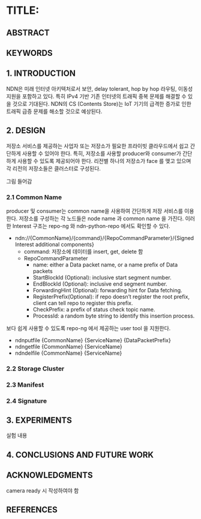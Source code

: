 # TITLE: 

## ABSTRACT

## KEYWORDS

## 1. INTRODUCTION

NDN은 미래 인터넷 아키텍처로서 보안, delay tolerant, hop by hop 라우팅, 이동성 지원을 포함하고 있다.
특히 IPv4 기반 기존 인터넷의 트래픽 중복 문제를 해결할 수 있을 것으로 기대된다.
NDN의 CS (Contents Store)는 IoT 기기의 급격한 증가로 인한 트래픽 급증 문제를 해소할 것으로 예상된다.


## 2. DESIGN

저장소 서비스를 제공하는 사업자 또는 저장소가 필요한 프라이빗 클라우드에서 쉽고 간단하게 사용할 수 있어야 한다.
특히, 저장소를 사용할 producer와 consumer가 간단하게 사용할 수 있도록 제공되어야 한다.
리전별 하나의 저장소가 face 를 맺고 있으며 각 리전의 저장소들은 클러스터로 구성된다.

그림 들어감

### 2.1 Common Name

producer 및 consumer는 common name을 사용하여 간단하게 저장 서비스를 이용한다.
저장소를 구성하는 각 노드들은 node name 과 common name 을 가진다.
이러한 Interest 구조는 repo-ng 와 ndn-python-repo 에서도 확인할 수 있다.

- ndn://{CommonName}/{command}/{RepoCommandParameter}/{Signed Interest additional components}
  - command: 저장소에 데이터를 insert, get, delete 함
  - RepoCommandParameter
    - name: either a Data packet name, or a name prefix of Data packets
    - StartBlockId (Optional): inclusive start segment number.
    - EndBlockId (Optional): inclusive end segment number.
    - ForwardingHint (Optional): forwarding hint for Data fetching.
    - RegisterPrefix(Optional): if repo doesn’t register the root prefix, client can tell repo to register this prefix.
    - CheckPrefix: a prefix of status check topic name.
    - ProcessId: a random byte string to identify this insertion process.

보다 쉽게 사용할 수 있도록 repo-ng 에서 제공하는 user tool 을 지원한다.

- ndnputfile {CommonName} {ServiceName} {DataPacketPrefix}
- ndngetfile {CommonName} {ServiceName}
- ndndelfile {CommonName} {ServiceName}

### 2.2 Storage Cluster



### 2.3 Manifest



### 2.4 Signature



## 3. EXPERIMENTS

실험 내용

## 4. CONCLUSIONS AND FUTURE WORK



## ACKNOWLEDGMENTS

camera ready 시 작성하여야 함

## REFERENCES
